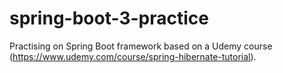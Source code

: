 # spring-boot-3-practice
Practising on Spring Boot framework based on a Udemy course (https://www.udemy.com/course/spring-hibernate-tutorial).
